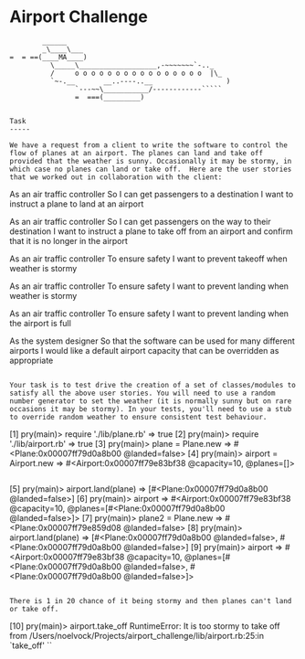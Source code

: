 Airport Challenge
=================

```
        ______
        _\____\___
=  = ==(____MA____)
          \_____\___________________,-~~~~~~~`-.._
          /     o o o o o o o o o o o o o o o o  |\_
          `~-.__       __..----..__                  )
                `---~~\___________/------------`````
                =  ===(_________)


Task
-----

We have a request from a client to write the software to control the flow of planes at an airport. The planes can land and take off provided that the weather is sunny. Occasionally it may be stormy, in which case no planes can land or take off.  Here are the user stories that we worked out in collaboration with the client:

```
As an air traffic controller
So I can get passengers to a destination
I want to instruct a plane to land at an airport

As an air traffic controller
So I can get passengers on the way to their destination
I want to instruct a plane to take off from an airport and confirm that it is no longer in the airport

As an air traffic controller
To ensure safety
I want to prevent takeoff when weather is stormy

As an air traffic controller
To ensure safety
I want to prevent landing when weather is stormy

As an air traffic controller
To ensure safety
I want to prevent landing when the airport is full

As the system designer
So that the software can be used for many different airports
I would like a default airport capacity that can be overridden as appropriate
```

Your task is to test drive the creation of a set of classes/modules to satisfy all the above user stories. You will need to use a random number generator to set the weather (it is normally sunny but on rare occasions it may be stormy). In your tests, you'll need to use a stub to override random weather to ensure consistent test behaviour.

```
[1] pry(main)> require './lib/plane.rb'
=> true
[2] pry(main)> require './lib/airport.rb'
=> true
[3] pry(main)> plane = Plane.new
=> #<Plane:0x00007ff79d0a8b00 @landed=false>
[4] pry(main)> airport = Airport.new
=> #<Airport:0x00007ff79e83bf38 @capacity=10, @planes=[]>
```

```
[5] pry(main)> airport.land(plane)
=> [#<Plane:0x00007ff79d0a8b00 @landed=false>]
[6] pry(main)> airport
=> #<Airport:0x00007ff79e83bf38 @capacity=10, @planes=[#<Plane:0x00007ff79d0a8b00 @landed=false>]>
[7] pry(main)> plane2 = Plane.new
=> #<Plane:0x00007ff79e859d08 @landed=false>
[8] pry(main)> airport.land(plane)
=> [#<Plane:0x00007ff79d0a8b00 @landed=false>, #<Plane:0x00007ff79d0a8b00 @landed=false>]
[9] pry(main)> airport
=> #<Airport:0x00007ff79e83bf38 @capacity=10, @planes=[#<Plane:0x00007ff79d0a8b00 @landed=false>, #<Plane:0x00007ff79d0a8b00 @landed=false>]>

```

There is 1 in 20 chance of it being stormy and then planes can't land or take off.

```
[10] pry(main)> airport.take_off
RuntimeError: It is too stormy to take off
from /Users/noelvock/Projects/airport_challenge/lib/airport.rb:25:in `take_off'
``



```
